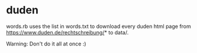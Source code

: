 # duden

words.rb uses the list in words.txt to download every duden html page
from https://www.duden.de/rechtschreibung/* to data/.

Warning: Don't do it all at once :)

